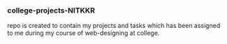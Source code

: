 ### college-projects-NITKKR
repo is created to contain my projects and tasks which has been assigned to me during my course of web-designing at college.

